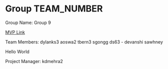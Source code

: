 # Group TEAM_NUMBER
Group Name: Group 9

[MVP Link](https://docs.google.com/document/d/1xPoQdBbHuV-QSsPsJCC-X_cTfnT0Trt04fLsvaaAst4/edit?usp=sharing)

Team Members: 
dylanks3
aoswa2
tbern3
sgongg
ds63 - devanshi sawhney

Hello World

Project Manager: kdmehra2

